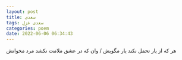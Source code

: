 ```yaml
---
layout: post
title: سعدی
tags: سعدی غزل
categories: poem
date: 2022-06-06 06:34:43
---
```


هر که از یار تحمل نکند یار مگویش / وان که در عشق ملامت نکشد مرد مخوانش
